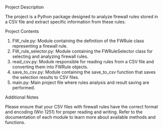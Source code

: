 Project Description

The project is a Python package designed to analyze firewall rules stored in a CSV file and extract specific information from these rules.

Project Contents

1. FW_rule.py: Module containing the definition of the FWRule class representing a firewall rule.
2. FW_rule_selector.py: Module containing the FWRuleSelector class for selecting and analyzing firewall rules.
3. read_csv.py: Module responsible for reading rules from a CSV file and converting them into FWRule objects.
4. save_to_csv.py: Module containing the save_to_csv function that saves the selection results to CSV files.
5. main.py: Main project file where rules analysis and result saving are performed.

Additional Notes

Please ensure that your CSV files with firewall rules have the correct format and encoding (Win 1251) for proper reading and writing.
Refer to the documentation of each module to learn more about available methods and functions.